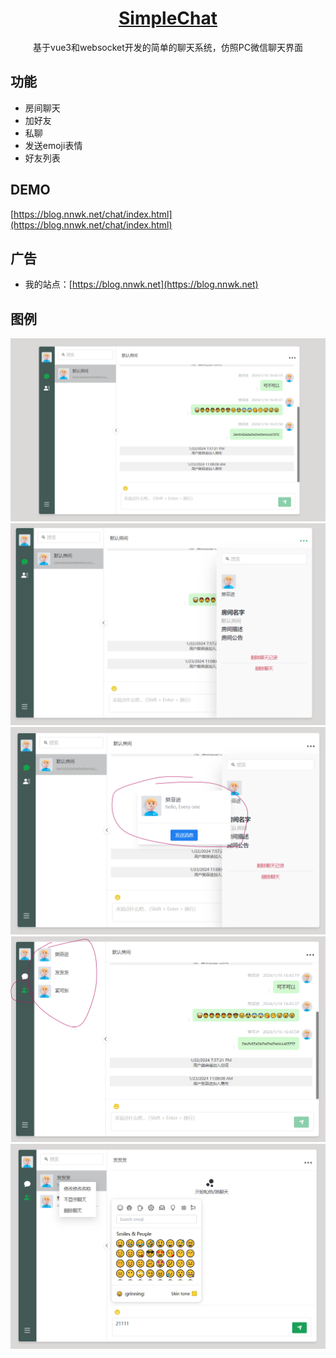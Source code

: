<h1 align="center"><a href="https://blog.nnwk.net" target="_blank"> SimpleChat </a></h1>
<p align="center">
基于vue3和websocket开发的简单的聊天系统，仿照PC微信聊天界面
</p>

## 功能

- 房间聊天
- 加好友
- 私聊
- 发送emoji表情
- 好友列表

## DEMO

[https://blog.nnwk.net/chat/index.html](https://blog.nnwk.net/chat/index.html)

## 广告

- 我的站点：[https://blog.nnwk.net](https://blog.nnwk.net)

## 图例

![](./doc/images/1.png)
![](./doc/images/2.png)
![](./doc/images/3.png)
![](./doc/images/4.png)
![](./doc/images/5.png)

